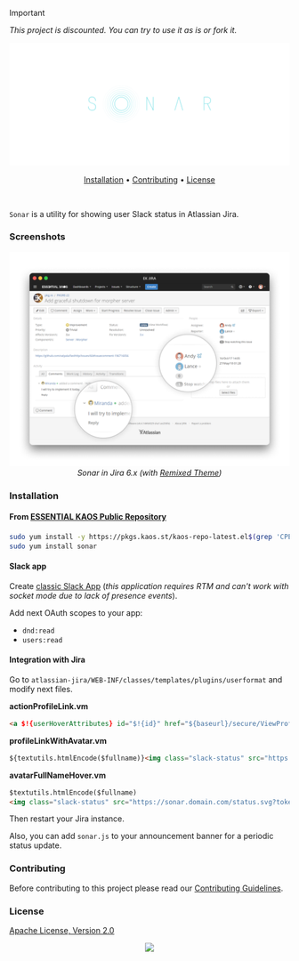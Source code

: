 > [!IMPORTANT]  
> _This project is discounted. You can try to use it as is or fork it._

<p align="center"><a href="#readme"><img src=".github/images/card.svg"/></a></p>

<p align="center"><a href="#installation">Installation</a> • <a href="#contributing">Contributing</a> • <a href="#license">License</a></p>

<br/>

`Sonar` is a utility for showing user Slack status in Atlassian Jira.

### Screenshots

<p align="center">
  <img src=".github/images/sonar-preview.png" alt="Sonar Preview">
  <i>Sonar in Jira 6.x (with <a href="https://github.com/essentialkaos/atlassian-remixed-theme">Remixed Theme</a>)</i>
</p>

### Installation

#### From [ESSENTIAL KAOS Public Repository](https://kaos.sh/kaos-repo)

```bash
sudo yum install -y https://pkgs.kaos.st/kaos-repo-latest.el$(grep 'CPE_NAME' /etc/os-release | tr -d '"' | cut -d':' -f5).noarch.rpm
sudo yum install sonar
```

#### Slack app

Create [classic Slack App](https://api.slack.com/apps?new_classic_app=1) (_this application requires RTM and can't work with socket mode due to lack of presence events_).

Add next OAuth scopes to your app:

- `dnd:read`
- `users:read`

#### Integration with Jira

Go to `atlassian-jira/WEB-INF/classes/templates/plugins/userformat` and modify next files.

**actionProfileLink.vm**

```html
<a $!{userHoverAttributes} id="$!{id}" href="${baseurl}/secure/ViewProfile.jspa?name=${velocityhelper.urlencode($username)}">${renderedAvatarImg} ${author}</a><img class="slack-status" src="https://sonar.domain.com/status.svg?token=YOUR_TOKEN_HERE&mail=$user.emailAddress" />
```

**profileLinkWithAvatar.vm**

```html
${textutils.htmlEncode($fullname)}<img class="slack-status" src="https://sonar.domain.com/status.svg?token=YOUR_TOKEN_HERE&mail=$user.emailAddress" />
```

**avatarFullNameHover.vm**

```html
$textutils.htmlEncode($fullname)
<img class="slack-status" src="https://sonar.domain.com/status.svg?token=YOUR_TOKEN_HERE&mail=$user.emailAddress" />
```

Then restart your Jira instance.

Also, you can add `sonar.js` to your announcement banner for a periodic status update.

### Contributing

Before contributing to this project please read our [Contributing Guidelines](https://github.com/essentialkaos/contributing-guidelines#contributing-guidelines).

### License

[Apache License, Version 2.0](https://www.apache.org/licenses/LICENSE-2.0)

<p align="center"><a href="https://essentialkaos.com"><img src="https://gh.kaos.st/ekgh.svg"/></a></p>
